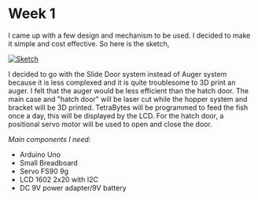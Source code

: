 # Week 1

I came up with a few design and mechanism to be used. I decided to make it simple and cost effective.
So here is the sketch,

<a href="images/FinalProject/sketch.jpg"><img src="/EP1000/images/FinalProject/sketch.png" alt="Sketch"></a>

I decided to go with the Slide Door system instead of Auger system because it is less complexed and it is quite troublesome to 3D print an auger. I felt that the auger would be less efficient than the hatch door. The main case and "hatch door" will be laser cut while the hopper system and bracket will be 3D printed. TetraBytes will be programmed to feed the fish once a day, this will be displayed by the LCD. For the hatch door, a positional servo motor will be used to open and close the door.

*Main components I need:*
- Arduino Uno
- Small Breadboard
- Servo FS90 9g
- LCD 1602 2x20 with I2C
- DC 9V power adapter/9V battery
